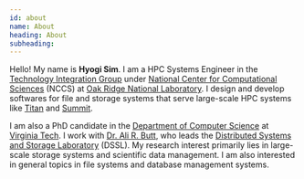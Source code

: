 ```yaml
---
id: about
name: About
heading: About
subheading:
---
```


Hello! My name is **Hyogi Sim**. I am a HPC Systems Engineer 
in the [Technology Integration Group](https://techint.nccs.gov/)
under [National Center for Computational Sciences](https://www.olcf.ornl.gov/tag/nccs/)
(NCCS) at [Oak Ridge National Laboratory](https://www.ornl.gov/).
I design and develop softwares for file and storage systems that serve
large-scale HPC systems like
[Titan](https://www.olcf.ornl.gov/olcf-resources/compute-systems/titan/)
and [Summit](https://www.olcf.ornl.gov/olcf-resources/compute-systems/summit/).

I am also a PhD candidate in the [Department of Computer Science](https://cs.vt.edu)
at [Virginia Tech](https://vt.edu).
I work with [Dr. Ali R. Butt](http://people.cs.vt.edu/butta/), who leads
the [Distributed Systems and Storage Laboratory](https://research.cs.vt.edu/dssl)
(DSSL).
My research interest primarily lies in large-scale storage systems
and scientific data management. I am also
interested in general topics in file systems and database management systems.

